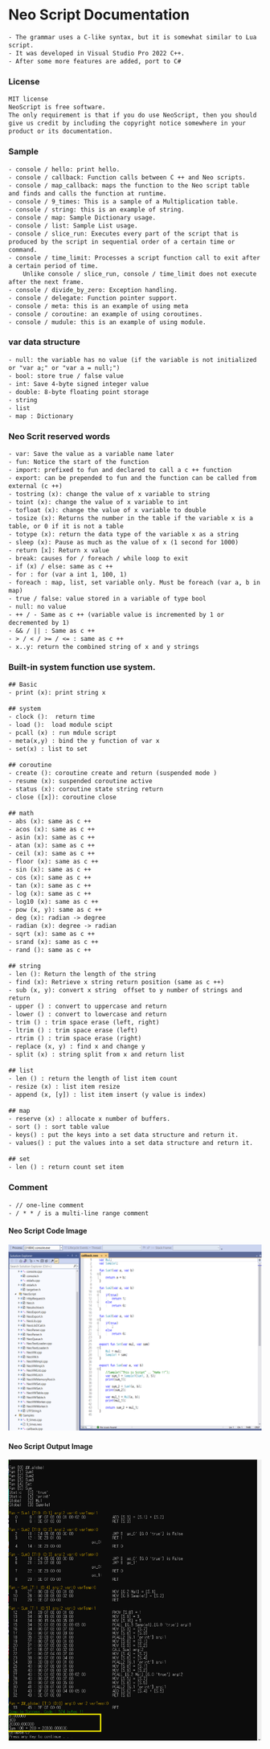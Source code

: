 # Neo Script Documentation
	- The grammar uses a C-like syntax, but it is somewhat similar to Lua script.
	- It was developed in Visual Studio Pro 2022 C++.
	- After some more features are added, port to C#

### License
	MIT license
	NeoScript is free software.
	The only requirement is that if you do use NeoScript, then you should give us credit by including the copyright notice somewhere in your product or its documentation.

### Sample
	- console / hello: print hello.
	- console / callback: Function calls between C ++ and Neo scripts.
	- console / map_callback: maps the function to the Neo script table and finds and calls the function at runtime.
	- console / 9_times: This is a sample of a Multiplication table.
	- console / string: this is an example of string.
	- console / map: Sample Dictionary usage.
	- console / list: Sample List usage.
	- console / slice_run: Executes every part of the script that is produced by the script in sequential order of a certain time or command.
	- console / time_limit: Processes a script function call to exit after a certain period of time.
		Unlike console / slice_run, console / time_limit does not execute after the next frame.
	- console / divide_by_zero: Exception handling.
	- console / delegate: Function pointer support.
	- console / meta: this is an example of using meta
	- console / coroutine: an example of using coroutines.
	- console / mudule: this is an example of using module.

### var data structure
	- null: the variable has no value (if the variable is not initialized or "var a;" or "var a = null;")
	- bool: store true / false value
	- int: Save 4-byte signed integer value
	- double: 8-byte floating point storage
	- string
	- list
	- map : Dictionary


### Neo Scrit reserved words
	- var: Save the value as a variable name later
	- fun: Notice the start of the function
	- import: prefixed to fun and declared to call a c ++ function
	- export: can be prepended to fun and the function can be called from external (c ++)
	- tostring (x): change the value of x variable to string
	- toint (x): change the value of x variable to int
	- tofloat (x): change the value of x variable to double
	- tosize (x): Returns the number in the table if the variable x is a table, or 0 if it is not a table
	- totype (x): return the data type of the variable x as a string
	- sleep (x): Pause as much as the value of x (1 second for 1000)
	- return [x]: Return x value
	- break: causes for / foreach / while loop to exit
	- if (x) / else: same as c ++
	- for : for (var a int 1, 100, 1)
	- foreach : map, list, set variable only. Must be foreach (var a, b in map)
	- true / false: value stored in a variable of type bool
	- null: no value
	- ++ / - Same as c ++ (variable value is incremented by 1 or decremented by 1)
	- && / || : Same as c ++
	- > / < / >= / <= : same as c ++
	- x..y: return the combined string of x and y strings

### Built-in system function use system.
	## Basic
	- print (x): print string x

	## system
	- clock ():  return time
	- load ():  load module scipt
	- pcall (x) : run mdule script
	- meta(x,y) : bind the y function of var x
	- set(x) : list to set
	
	## coroutine
	- create (): coroutine create and return (suspended mode )
	- resume (x): suspended coroutine active
	- status (x): coroutine state string return
	- close ([x]): coroutine close

	## math
	- abs (x): same as c ++
	- acos (x): same as c ++
	- asin (x): same as c ++
	- atan (x): same as c ++
	- ceil (x): same as c ++
	- floor (x): same as c ++
	- sin (x): same as c ++
	- cos (x): same as c ++
	- tan (x): same as c ++
	- log (x): same as c ++
	- log10 (x): same as c ++
	- pow (x, y): same as c ++
	- deg (x): radian -> degree
	- radian (x): degree -> radian
	- sqrt (x): same as c ++
	- srand (x): same as c ++
	- rand (): same as c ++

    ## string
	- len (): Return the length of the string
	- find (x): Retrieve x string return position (same as c ++)
	- sub (x, y): convert x string  offset to y number of strings and return
	- upper () : convert to uppercase and return
	- lower () : convert to lowercase and return
	- trim () : trim space erase (left, right)
	- ltrim () : trim space erase (left)
	- rtrim () : trim space erase (right)
	- replace (x, y) : find x and change y
	- split (x) : string split from x and return list 

	## list
	- len () : return the length of list item count
	- resize (x) : list item resize
	- append (x, [y]) : list item insert (y value is index)

	## map
	- reserve (x) : allocate x number of buffers.
	- sort () : sort table value
	- keys() : put the keys into a set data structure and return it.
	- values() : put the values into a set data structure and return it.

	## set
	- len () : return count set item

### Comment
	- // one-line comment
	- / * * / is a multi-line range comment


#### Neo Script Code Image
![](/docs/img/vs001.png)

#### Neo Script Output Image
![](/docs/img/vs002.png)

